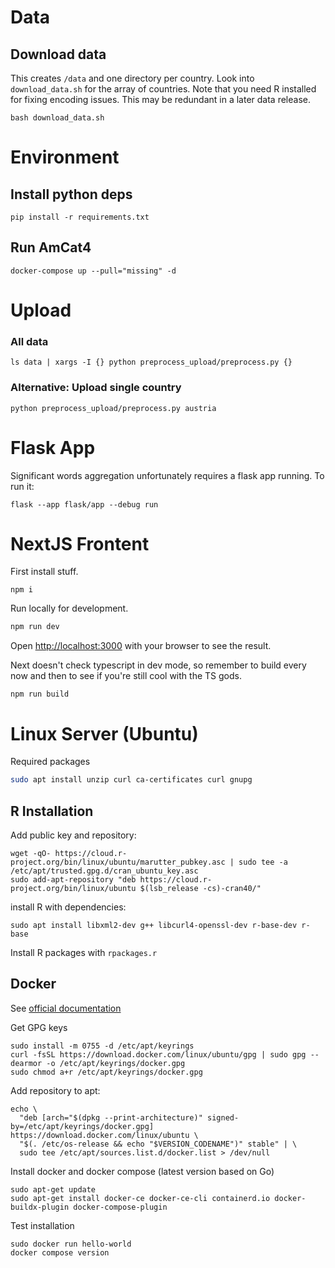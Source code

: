 # Data
## Download data
This creates `/data` and one directory per country. Look into `download_data.sh` for the array of countries. 
Note that you need R installed for fixing encoding issues. This may be redundant in a later data release.

```
bash download_data.sh
```

# Environment
## Install python deps
```
pip install -r requirements.txt
```


## Run AmCat4

```
docker-compose up --pull="missing" -d
```

# Upload 

### All data
```
ls data | xargs -I {} python preprocess_upload/preprocess.py {}
```

### Alternative: Upload single country 

```
python preprocess_upload/preprocess.py austria
```


# Flask App

Significant words aggregation unfortunately requires a flask app running. To run it:
```
flask --app flask/app --debug run
```
# NextJS Frontent

First install stuff.

```
npm i
```

Run locally for development.

```bash
npm run dev
```

Open [http://localhost:3000](http://localhost:3000) with your browser to see the result.

Next doesn't check typescript in dev mode, so remember to build every now and then to see if you're still cool with the TS gods.

```
npm run build
```

# Linux Server (Ubuntu)

Required packages

```bash
sudo apt install unzip curl ca-certificates curl gnupg
```

## R Installation

Add public key and repository:

```
wget -qO- https://cloud.r-project.org/bin/linux/ubuntu/marutter_pubkey.asc | sudo tee -a /etc/apt/trusted.gpg.d/cran_ubuntu_key.asc
sudo add-apt-repository "deb https://cloud.r-project.org/bin/linux/ubuntu $(lsb_release -cs)-cran40/"
```

install R with dependencies:

```
sudo apt install libxml2-dev g++ libcurl4-openssl-dev r-base-dev r-base 
```

Install R packages with `rpackages.r`


## Docker

See [official documentation](https://docs.docker.com/engine/install/ubuntu/)

Get GPG keys

```
sudo install -m 0755 -d /etc/apt/keyrings
curl -fsSL https://download.docker.com/linux/ubuntu/gpg | sudo gpg --dearmor -o /etc/apt/keyrings/docker.gpg
sudo chmod a+r /etc/apt/keyrings/docker.gpg
```

Add repository to apt:

```
echo \
  "deb [arch="$(dpkg --print-architecture)" signed-by=/etc/apt/keyrings/docker.gpg] https://download.docker.com/linux/ubuntu \
  "$(. /etc/os-release && echo "$VERSION_CODENAME")" stable" | \
  sudo tee /etc/apt/sources.list.d/docker.list > /dev/null
```

Install docker and docker compose (latest version based on Go)

```
sudo apt-get update
sudo apt-get install docker-ce docker-ce-cli containerd.io docker-buildx-plugin docker-compose-plugin
```

Test installation

```
sudo docker run hello-world
docker compose version
```